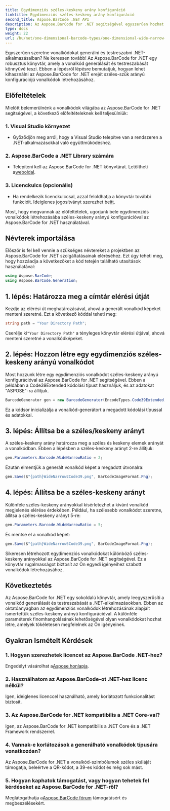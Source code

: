 ```yaml
---
title: Egydimenziós széles-keskeny arány konfiguráció
linktitle: Egydimenziós széles-keskeny arány konfiguráció
second_title: Aspose.BarCode .NET API
description: Az Aspose.BarCode for .NET segítségével egyszerűen hozhat létre testreszabott vonalkódokat. Lépésről lépésre útmutató az egydimenziós széles-keskeny arány konfigurációhoz.
type: docs
weight: 22
url: /hu/net/one-dimensional-barcode-types/one-dimensional-wide-narrow-ratio-configuration/
---
```


Egyszerűen szeretne vonalkódokat generálni és testreszabni .NET-alkalmazásaiban? Ne keressen tovább! Az Aspose.BarCode for .NET egy robusztus könyvtár, amely a vonalkód generálását és testreszabását könnyűvé teszi. Ebben a lépésről lépésre bemutatjuk, hogyan lehet kihasználni az Aspose.BarCode for .NET erejét széles-szűk arányú konfigurációjú vonalkódok létrehozásához.

## Előfeltételek

Mielőtt belemerülnénk a vonalkódok világába az Aspose.BarCode for .NET segítségével, a következő előfeltételeknek kell teljesülniük:

### 1. Visual Studio környezet
   - Győződjön meg arról, hogy a Visual Studio telepítve van a rendszeren a .NET-alkalmazásokkal való együttműködéshez.
   
### 2. Aspose.BarCode a .NET Library számára
   -  Telepíteni kell az Aspose.BarCode for .NET könyvtárat. Letöltheti a[weboldal](https://releases.aspose.com/barcode/net/).

### 3. Licenckulcs (opcionális)
   -  Ha rendelkezik licenckulccsal, azzal feloldhatja a könyvtár további funkcióit. Ideiglenes jogosítványt szerezhet be[itt](https://purchase.aspose.com/temporary-license/).

Most, hogy megvannak az előfeltételek, ugorjunk bele egydimenziós vonalkódok létrehozásába széles-keskeny arányú konfigurációval az Aspose.BarCode for .NET használatával.

## Névterek importálása

Először is fel kell vennie a szükséges névtereket a projektben az Aspose.BarCode for .NET szolgáltatásainak eléréséhez. Ezt úgy teheti meg, hogy hozzáadja a következőket a kód tetején található utasítások használatával:

```csharp
using Aspose.BarCode;
using Aspose.BarCode.Generation;
```

## 1. lépés: Határozza meg a címtár elérési útját

Kezdje az elérési út meghatározásával, ahová a generált vonalkód képeket menteni szeretné. Ezt a következő kóddal teheti meg:

```csharp
string path = "Your Directory Path";
```

 Cserélje ki`"Your Directory Path"` a tényleges könyvtár elérési útjával, ahová menteni szeretné a vonalkódképeket.

## 2. lépés: Hozzon létre egy egydimenziós széles-keskeny arányú vonalkódot

Most hozzunk létre egy egydimenziós vonalkódot széles-keskeny arányú konfigurációval az Aspose.BarCode for .NET segítségével. Ebben a példában a Code39Extended kódolási típust használjuk, és az adatokat "ASPOSE"-ra állítjuk.

```csharp
BarcodeGenerator gen = new BarcodeGenerator(EncodeTypes.Code39Extended, "ASPOSE");
```

Ez a kódsor inicializálja a vonalkód-generátort a megadott kódolási típussal és adatokkal.

## 3. lépés: Állítsa be a széles/keskeny arányt

A széles-keskeny arány határozza meg a széles és keskeny elemek arányát a vonalkódban. Ebben a lépésben a széles-keskeny arányt 2-re állítjuk:

```csharp
gen.Parameters.Barcode.WideNarrowRatio = 2;
```

Ezután elmentjük a generált vonalkód képet a megadott útvonalra:

```csharp
gen.Save($"{path}WideNarrow2Code39.png", BarCodeImageFormat.Png);
```

## 4. lépés: Állítsa be a széles-keskeny arányt

Különféle széles-keskeny arányokkal kísérletezhet a kívánt vonalkód megjelenés elérése érdekében. Például, ha szélesebb vonalkódot szeretne, állítsa a széles-keskeny arányt 5-re:

```csharp
gen.Parameters.Barcode.WideNarrowRatio = 5;
```

És mentse el a vonalkód képet:

```csharp
gen.Save($"{path}WideNarrow5Code39.png", BarCodeImageFormat.Png);
```

Sikeresen létrehozott egydimenziós vonalkódokat különböző széles-keskeny arányokkal az Aspose.BarCode for .NET segítségével. Ez a könyvtár rugalmasságot biztosít az Ön egyedi igényeihez szabott vonalkódok létrehozásához.

## Következtetés

Az Aspose.BarCode for .NET egy sokoldalú könyvtár, amely leegyszerűsíti a vonalkód generálását és testreszabását a .NET-alkalmazásokban. Ebben az oktatóanyagban az egydimenziós vonalkódok létrehozásának alapjait ismertettük széles-keskeny arányú konfigurációval. A különféle paraméterek finomhangolásának lehetőségével olyan vonalkódokat hozhat létre, amelyek tökéletesen megfelelnek az Ön igényeinek.

## Gyakran Ismételt Kérdések

### 1. Hogyan szerezhetek licencet az Aspose.BarCode .NET-hez?
 Engedélyt vásárolhat a[Aspose honlapja](https://purchase.aspose.com/buy).

### 2. Használhatom az Aspose.BarCode-ot .NET-hez licenc nélkül?
Igen, ideiglenes licenccel használható, amely korlátozott funkcionalitást biztosít.

### 3. Az Aspose.BarCode for .NET kompatibilis a .NET Core-val?
Igen, az Aspose.BarCode for .NET kompatibilis a .NET Core és a .NET Framework rendszerrel.

### 4. Vannak-e korlátozások a generálható vonalkódok típusára vonatkozóan?
Az Aspose.BarCode for .NET a vonalkód-szimbólumok széles skáláját támogatja, beleértve a QR-kódot, a 39-es kódot és még sok mást.

### 5. Hogyan kaphatok támogatást, vagy hogyan tehetek fel kérdéseket az Aspose.BarCode for .NET-ről?
 Meglátogathatja a[Aspose.BarCode fórum](https://forum.aspose.com/c/barcode/13) támogatásért és megbeszélésekért.
